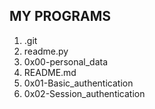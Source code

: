 ## MY PROGRAMS

1. .git
2. readme.py
3. 0x00-personal_data
4. README.md
5. 0x01-Basic_authentication
6. 0x02-Session_authentication

